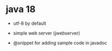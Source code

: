 # java 18

- utf-8 by default
- simple web server (jwebserver)

- @snippet for adding sample code in javadoc
